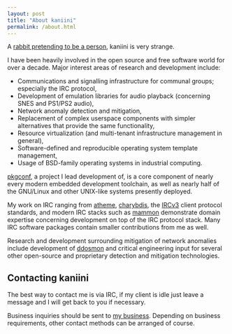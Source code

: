 ```yaml
---
layout: post
title: "About kaniini"
permalink: /about.html
---
```


A [rabbit pretending to be a person](http://en.wikipedia.org/wiki/Therianthropy), kaniini is very strange.

I have been heavily involved in the open source and free software world for over a decade.  Major interest areas of research and development include:

 * Communications and signalling infrastructure for communal groups; especially the IRC protocol,
 * Development of emulation libraries for audio playback (concerning SNES and PS1/PS2 audio),
 * Network anomaly detection and mitigation,
 * Replacement of complex userspace components with simpler alternatives that provide the same functionality,
 * Resource virtualization (and multi-tenant infrastructure management in general),
 * Software-defined and reproducible operating system template management,
 * Usage of BSD-family operating systems in industrial computing.

[pkgconf](http://github.com/pkgconf/pkgconf), a project I lead development of, is a core component of nearly every modern embedded
development toolchain, as well as nearly half of the GNU/Linux and other UNIX-like systems presently deployed.

My work on IRC ranging from [atheme](http://www.atheme.net), [charybdis](http://www.stack.nl/~jilles/irc/#charybdis),
the [IRCv3](http://ircv3.github.io) client protocol standards, and modern IRC stacks such as [mammon](http://www.mammon.io) demonstrate
domain expertise concerning development on top of the IRC protocol stack.  Many IRC software packages contain smaller contributions from
me as well.

Research and development surrounding mitigation of network anomalies include development of [ddosmon](http://bitbucket.org/tortoiselabs/ddosmon) and
critical engineering input for several other open-source and proprietary detection and mitigation technologies.

## Contacting kaniini

The best way to contact me is via IRC, if my client is idle just leave a message and I will get back to you if necessary.

Business inquiries should be sent to [my business](http://tortois.es).  Depending on business requirements, other contact methods can be arranged of course.
